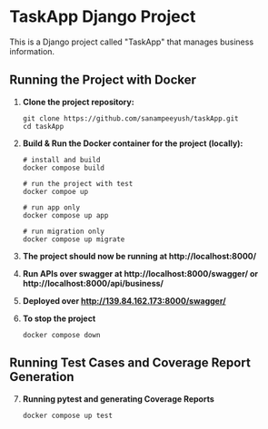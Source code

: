 # TaskApp Django Project

This is a Django project called "TaskApp" that manages business information.

## Running the Project with Docker

1. **Clone the project repository:**

   ```shell
   git clone https://github.com/sanampeeyush/taskApp.git
   cd taskApp

2. **Build & Run the Docker container for the project (locally):**
    ```shell
    # install and build
    docker compose build
    
    # run the project with test
    docker compoe up

    # run app only
    docker compose up app

    # run migration only
    docker compose up migrate
3. **The project should now be running at http://localhost:8000/**

4. **Run APIs over swagger at http://localhost:8000/swagger/ or http://localhost:8000/api/business/**

5. **Deployed over http://139.84.162.173:8000/swagger/**

6. **To stop the project**
    ```
    docker compose down
## Running Test Cases and Coverage Report Generation

7. **Running pytest and generating Coverage Reports**
    ```shell
    docker compose up test    